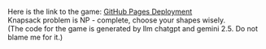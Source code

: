 Here is the link to the game:
[GitHub Pages Deployment](https://githubchriswysocki.github.io/Knapsack_Kings/)
\
Knapsack problem is NP - complete, choose your shapes wisely.
\
(The code for the game is generated by llm chatgpt and gemini 2.5. Do not blame me for it.)
